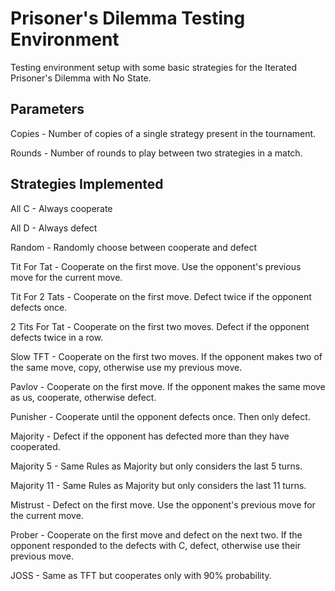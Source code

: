 # Prisoner's Dilemma Testing Environment

Testing environment setup with some basic strategies for the Iterated Prisoner's Dilemma with No State.

##  Parameters

Copies - Number of copies of a single strategy present in the tournament.

Rounds - Number of rounds to play between two strategies in a match.

## Strategies Implemented

All C - Always cooperate

All D - Always defect

Random - Randomly choose between cooperate and defect

Tit For Tat - Cooperate on the first move. Use the opponent's previous move for the current move.

Tit For 2 Tats - Cooperate on the first move. Defect twice if the opponent defects once.

2 Tits For Tat - Cooperate on the first two moves. Defect if the opponent defects twice in a row.

Slow TFT - Cooperate on the first two moves. If the opponent makes two of the same move, copy, otherwise use my previous move.

Pavlov - Cooperate on the first move. If the opponent makes the same move as us, cooperate, otherwise defect.

Punisher - Cooperate until the opponent defects once. Then only defect.

Majority - Defect if the opponent has defected more than they have cooperated.

Majority 5 - Same Rules as Majority but only considers the last 5 turns.

Majority 11 - Same Rules as Majority but only considers the last 11 turns.

Mistrust - Defect on the first move. Use the opponent's previous move for the current move.

Prober - Cooperate on the first move and defect on the next two. If the opponent responded to the defects with C, defect, otherwise use their previous move.

JOSS - Same as TFT but cooperates only with 90% probability.
